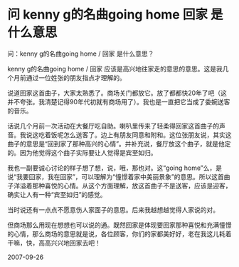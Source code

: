 # 问 kenny g的名曲going home 回家 是什么意思

问：kenny g的名曲going home / 回家 是什么意思？

kenny g的名曲going home / 回家 应该是高兴地往家走的意思的意思。这是我几个月前通过一位姓张的朋友指点才理解的。

说道回家这首曲子，大家太熟悉了。商场关门都放它。放了都都快20年了吧（这并不夸张。我清楚记得90年代初就有商场用了）。我也是一直把它当成了委婉送客的音乐。

话说几个月前一次活动在大餐厅吃自助。喇叭里传来了轻柔得回家这首曲子的声音。我说这吃着饭呢怎么送客了。边上有朋友同意和附和。这位张朋友说，其实这曲子的意思是“回到家了那种高兴的心情”。并补充说，餐厅放这个曲子，就是他定的。因为他觉得这个曲子实际要让人觉得是宾至如归。

我也一副要诚心讨论的样子想了想，说，哦，那也对。这“going home”么，是说“我要回家，我在回家”，可以理解为“憧憬着家中美丽景象”的意思。所以这首曲子洋溢着那种喜悦的心情。从这个方面理解，放这首曲子不是送客，应该是迎客，确实让人有一种“宾至如归”的感觉。

当时说还有一点点不愿意伤人家面子的意思。后来我越想越觉得人家说的对。

但商场那么用现在想想也可以说的通。既然回家是体现要回家那种喜悦和充满憧憬的心情，那么商场的意思就是说，各位顾客，你们的家都美好好，老在我这儿耗着干嘛，快，高高兴兴地回家去吧！

2007-09-26